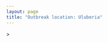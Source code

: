 ```yaml
---
layout: page
title: "Outbreak location: Uluberia"
---
```

<div id="mapid">
<script src="https://buda-magenta.github.io/hazard_map/load_map.js"></script>
><script>
var marker_outbreak = L.marker([22.472223, 88.093845],{"autoPan": true}).addTo(map); marker_outbreak.bindTooltip("Uluberia").openTooltip();

var circle_1 = L.circle([22.541418, 88.357691], {"pane": "markerPane", "color": "red", "fill": true, "fillOpacity": 0.2, "fillRule": "evenodd", "lineCap": "round", "lineJoin": "round", "opacity": 1.0, "radius": 926979, "stroke": true, "weight": 2}).addTo(map);
circle_1.bindTooltip("Kolkata<br>rank: 1<br>hazard index: 0.231745")

var circle_2 = L.circle([25.133173, 86.525040], {"pane": "markerPane", "color": "red", "fill": true, "fillOpacity": 0.2, "fillRule": "evenodd", "lineCap": "round", "lineJoin": "round", "opacity": 1.0, "radius": 184879, "stroke": true, "weight": 2}).addTo(map);
circle_2.bindTooltip("Kharagpur<br>rank: 2<br>hazard index: 0.046220")

var circle_3 = L.circle([20.266777, 85.843559], {"pane": "markerPane", "color": "red", "fill": true, "fillOpacity": 0.2, "fillRule": "evenodd", "lineCap": "round", "lineJoin": "round", "opacity": 1.0, "radius": 70396, "stroke": true, "weight": 2}).addTo(map);
circle_3.bindTooltip("Bhubaneswar<br>rank: 3<br>hazard index: 0.017599")

var circle_4 = L.circle([25.572433, 83.609605], {"pane": "markerPane", "color": "red", "fill": true, "fillOpacity": 0.2, "fillRule": "evenodd", "lineCap": "round", "lineJoin": "round", "opacity": 1.0, "radius": 44045, "stroke": true, "weight": 2}).addTo(map);
circle_4.bindTooltip("Medinipur<br>rank: 4<br>hazard index: 0.011011")

var circle_5 = L.circle([21.500000, 86.750000], {"pane": "markerPane", "color": "red", "fill": true, "fillOpacity": 0.2, "fillRule": "evenodd", "lineCap": "round", "lineJoin": "round", "opacity": 1.0, "radius": 28470, "stroke": true, "weight": 2}).addTo(map);
circle_5.bindTooltip("Baleshwar<br>rank: 5<br>hazard index: 0.007118")

var circle_6 = L.circle([22.591260, 88.390964], {"pane": "markerPane", "color": "red", "fill": true, "fillOpacity": 0.2, "fillRule": "evenodd", "lineCap": "round", "lineJoin": "round", "opacity": 1.0, "radius": 27137, "stroke": true, "weight": 2}).addTo(map);
circle_6.bindTooltip("Bidhan Nagar<br>rank: 6<br>hazard index: 0.006784")

var circle_7 = L.circle([23.250000, 87.750000], {"pane": "markerPane", "color": "red", "fill": true, "fillOpacity": 0.2, "fillRule": "evenodd", "lineCap": "round", "lineJoin": "round", "opacity": 1.0, "radius": 18693, "stroke": true, "weight": 2}).addTo(map);
circle_7.bindTooltip("Barddhaman<br>rank: 7<br>hazard index: 0.004673")

var circle_8 = L.circle([21.063329, 86.505373], {"pane": "markerPane", "color": "red", "fill": true, "fillOpacity": 0.2, "fillRule": "evenodd", "lineCap": "round", "lineJoin": "round", "opacity": 1.0, "radius": 18230, "stroke": true, "weight": 2}).addTo(map);
circle_8.bindTooltip("Bhadrak<br>rank: 8<br>hazard index: 0.004558")

var circle_9 = L.circle([22.801519, 86.202958], {"pane": "markerPane", "color": "red", "fill": true, "fillOpacity": 0.2, "fillRule": "evenodd", "lineCap": "round", "lineJoin": "round", "opacity": 1.0, "radius": 18101, "stroke": true, "weight": 2}).addTo(map);
circle_9.bindTooltip("Jamshedpur<br>rank: 9<br>hazard index: 0.004525")

var circle_10 = L.circle([19.807608, 85.825254], {"pane": "markerPane", "color": "red", "fill": true, "fillOpacity": 0.2, "fillRule": "evenodd", "lineCap": "round", "lineJoin": "round", "opacity": 1.0, "radius": 16892, "stroke": true, "weight": 2}).addTo(map);
circle_10.bindTooltip("Puri<br>rank: 10<br>hazard index: 0.004223")

var circle_11 = L.circle([26.716413, 88.430992], {"pane": "markerPane", "color": "red", "fill": true, "fillOpacity": 0.2, "fillRule": "evenodd", "lineCap": "round", "lineJoin": "round", "opacity": 1.0, "radius": 13443, "stroke": true, "weight": 2}).addTo(map);
circle_11.bindTooltip("Siliguri<br>rank: 11<br>hazard index: 0.003361")

var circle_12 = L.circle([28.651718, 77.221939], {"pane": "markerPane", "color": "red", "fill": true, "fillOpacity": 0.2, "fillRule": "evenodd", "lineCap": "round", "lineJoin": "round", "opacity": 1.0, "radius": 13377, "stroke": true, "weight": 2}).addTo(map);
circle_12.bindTooltip("Delhi<br>rank: 12<br>hazard index: 0.003344")

var circle_13 = L.circle([22.890183, 88.426939], {"pane": "markerPane", "color": "red", "fill": true, "fillOpacity": 0.2, "fillRule": "evenodd", "lineCap": "round", "lineJoin": "round", "opacity": 1.0, "radius": 10591, "stroke": true, "weight": 2}).addTo(map);
circle_13.bindTooltip("Naihati<br>rank: 13<br>hazard index: 0.002648")

var circle_14 = L.circle([23.535048, 87.338043], {"pane": "markerPane", "color": "red", "fill": true, "fillOpacity": 0.2, "fillRule": "evenodd", "lineCap": "round", "lineJoin": "round", "opacity": 1.0, "radius": 10333, "stroke": true, "weight": 2}).addTo(map);
circle_14.bindTooltip("Durgapur<br>rank: 14<br>hazard index: 0.002583")

var circle_15 = L.circle([23.687130, 86.974659], {"pane": "markerPane", "color": "red", "fill": true, "fillOpacity": 0.2, "fillRule": "evenodd", "lineCap": "round", "lineJoin": "round", "opacity": 1.0, "radius": 10289, "stroke": true, "weight": 2}).addTo(map);
circle_15.bindTooltip("Asansol<br>rank: 15<br>hazard index: 0.002572")

var circle_16 = L.circle([19.075990, 72.877393], {"pane": "markerPane", "color": "red", "fill": true, "fillOpacity": 0.2, "fillRule": "evenodd", "lineCap": "round", "lineJoin": "round", "opacity": 1.0, "radius": 10140, "stroke": true, "weight": 2}).addTo(map);
circle_16.bindTooltip("Mumbai<br>rank: 16<br>hazard index: 0.002535")

var circle_17 = L.circle([22.508621, 88.253218], {"pane": "markerPane", "color": "red", "fill": true, "fillOpacity": 0.2, "fillRule": "evenodd", "lineCap": "round", "lineJoin": "round", "opacity": 1.0, "radius": 8191, "stroke": true, "weight": 2}).addTo(map);
circle_17.bindTooltip("Maheshtala<br>rank: 17<br>hazard index: 0.002048")

var circle_18 = L.circle([23.332200, 86.361600], {"pane": "markerPane", "color": "red", "fill": true, "fillOpacity": 0.2, "fillRule": "evenodd", "lineCap": "round", "lineJoin": "round", "opacity": 1.0, "radius": 8143, "stroke": true, "weight": 2}).addTo(map);
circle_18.bindTooltip("Purulia<br>rank: 18<br>hazard index: 0.002036")

var circle_19 = L.circle([23.131954, 87.207397], {"pane": "markerPane", "color": "red", "fill": true, "fillOpacity": 0.2, "fillRule": "evenodd", "lineCap": "round", "lineJoin": "round", "opacity": 1.0, "radius": 8135, "stroke": true, "weight": 2}).addTo(map);
circle_19.bindTooltip("Bankura<br>rank: 19<br>hazard index: 0.002034")

var circle_20 = L.circle([22.695034, 88.377060], {"pane": "markerPane", "color": "red", "fill": true, "fillOpacity": 0.2, "fillRule": "evenodd", "lineCap": "round", "lineJoin": "round", "opacity": 1.0, "radius": 8119, "stroke": true, "weight": 2}).addTo(map);
circle_20.bindTooltip("Panihati<br>rank: 20<br>hazard index: 0.002030")

var circle_21 = L.circle([24.965712, 88.127778], {"pane": "markerPane", "color": "red", "fill": true, "fillOpacity": 0.2, "fillRule": "evenodd", "lineCap": "round", "lineJoin": "round", "opacity": 1.0, "radius": 6634, "stroke": true, "weight": 2}).addTo(map);
circle_21.bindTooltip("English Bazar<br>rank: 21<br>hazard index: 0.001659")

var circle_22 = L.circle([22.670728, 88.376342], {"pane": "markerPane", "color": "red", "fill": true, "fillOpacity": 0.2, "fillRule": "evenodd", "lineCap": "round", "lineJoin": "round", "opacity": 1.0, "radius": 6603, "stroke": true, "weight": 2}).addTo(map);
circle_22.bindTooltip("Kamarhati<br>rank: 22<br>hazard index: 0.001651")

var circle_23 = L.circle([12.979120, 77.591300], {"pane": "markerPane", "color": "red", "fill": true, "fillOpacity": 0.2, "fillRule": "evenodd", "lineCap": "round", "lineJoin": "round", "opacity": 1.0, "radius": 6575, "stroke": true, "weight": 2}).addTo(map);
circle_23.bindTooltip("Bangalore<br>rank: 23<br>hazard index: 0.001644")

var circle_24 = L.circle([26.180598, 91.753943], {"pane": "markerPane", "color": "red", "fill": true, "fillOpacity": 0.2, "fillRule": "evenodd", "lineCap": "round", "lineJoin": "round", "opacity": 1.0, "radius": 6508, "stroke": true, "weight": 2}).addTo(map);
circle_24.bindTooltip("Guwahati<br>rank: 24<br>hazard index: 0.001627")

var circle_25 = L.circle([22.646958, 88.343612], {"pane": "markerPane", "color": "red", "fill": true, "fillOpacity": 0.2, "fillRule": "evenodd", "lineCap": "round", "lineJoin": "round", "opacity": 1.0, "radius": 6047, "stroke": true, "weight": 2}).addTo(map);
circle_25.bindTooltip("Bally<br>rank: 25<br>hazard index: 0.001512")

var circle_26 = L.circle([23.730215, 86.839671], {"pane": "markerPane", "color": "red", "fill": true, "fillOpacity": 0.2, "fillRule": "evenodd", "lineCap": "round", "lineJoin": "round", "opacity": 1.0, "radius": 5723, "stroke": true, "weight": 2}).addTo(map);
circle_26.bindTooltip("Kulti<br>rank: 26<br>hazard index: 0.001431")

var circle_27 = L.circle([25.609324, 85.123525], {"pane": "markerPane", "color": "red", "fill": true, "fillOpacity": 0.2, "fillRule": "evenodd", "lineCap": "round", "lineJoin": "round", "opacity": 1.0, "radius": 5561, "stroke": true, "weight": 2}).addTo(map);
circle_27.bindTooltip("Patna<br>rank: 27<br>hazard index: 0.001390")

var circle_28 = L.circle([22.717624, 88.488953], {"pane": "markerPane", "color": "red", "fill": true, "fillOpacity": 0.2, "fillRule": "evenodd", "lineCap": "round", "lineJoin": "round", "opacity": 1.0, "radius": 5166, "stroke": true, "weight": 2}).addTo(map);
circle_28.bindTooltip("Barasat<br>rank: 28<br>hazard index: 0.001292")

var circle_29 = L.circle([21.735348, 81.944459], {"pane": "markerPane", "color": "red", "fill": true, "fillOpacity": 0.2, "fillRule": "evenodd", "lineCap": "round", "lineJoin": "round", "opacity": 1.0, "radius": 5081, "stroke": true, "weight": 2}).addTo(map);
circle_29.bindTooltip("Bhatpara<br>rank: 29<br>hazard index: 0.001270")

var circle_30 = L.circle([22.870214, 88.419608], {"pane": "markerPane", "color": "red", "fill": true, "fillOpacity": 0.2, "fillRule": "evenodd", "lineCap": "round", "lineJoin": "round", "opacity": 1.0, "radius": 4878, "stroke": true, "weight": 2}).addTo(map);
circle_30.bindTooltip("Barrackpur<br>rank: 30<br>hazard index: 0.001220")

var circle_31 = L.circle([13.083694, 80.270186], {"pane": "markerPane", "color": "red", "fill": true, "fillOpacity": 0.2, "fillRule": "evenodd", "lineCap": "round", "lineJoin": "round", "opacity": 1.0, "radius": 4772, "stroke": true, "weight": 2}).addTo(map);
circle_31.bindTooltip("Chennai<br>rank: 31<br>hazard index: 0.001193")

var circle_32 = L.circle([23.405848, 88.495893], {"pane": "markerPane", "color": "red", "fill": true, "fillOpacity": 0.2, "fillRule": "evenodd", "lineCap": "round", "lineJoin": "round", "opacity": 1.0, "radius": 4667, "stroke": true, "weight": 2}).addTo(map);
circle_32.bindTooltip("Krishnanagar<br>rank: 32<br>hazard index: 0.001167")

var circle_33 = L.circle([17.388786, 78.461065], {"pane": "markerPane", "color": "red", "fill": true, "fillOpacity": 0.2, "fillRule": "evenodd", "lineCap": "round", "lineJoin": "round", "opacity": 1.0, "radius": 4597, "stroke": true, "weight": 2}).addTo(map);
circle_33.bindTooltip("Hyderabad<br>rank: 33<br>hazard index: 0.001149")

var circle_34 = L.circle([22.707369, 88.374437], {"pane": "markerPane", "color": "red", "fill": true, "fillOpacity": 0.2, "fillRule": "evenodd", "lineCap": "round", "lineJoin": "round", "opacity": 1.0, "radius": 4528, "stroke": true, "weight": 2}).addTo(map);
circle_34.bindTooltip("Baranagar<br>rank: 34<br>hazard index: 0.001132")

var circle_35 = L.circle([24.379576, 88.585573], {"pane": "markerPane", "color": "red", "fill": true, "fillOpacity": 0.2, "fillRule": "evenodd", "lineCap": "round", "lineJoin": "round", "opacity": 1.0, "radius": 4412, "stroke": true, "weight": 2}).addTo(map);
circle_35.bindTooltip("Baharampur<br>rank: 35<br>hazard index: 0.001103")

var circle_36 = L.circle([22.028124, 88.063265], {"pane": "markerPane", "color": "red", "fill": true, "fillOpacity": 0.2, "fillRule": "evenodd", "lineCap": "round", "lineJoin": "round", "opacity": 1.0, "radius": 4146, "stroke": true, "weight": 2}).addTo(map);
circle_36.bindTooltip("Haldia<br>rank: 36<br>hazard index: 0.001037")

var circle_37 = L.circle([22.694792, 88.453018], {"pane": "markerPane", "color": "red", "fill": true, "fillOpacity": 0.2, "fillRule": "evenodd", "lineCap": "round", "lineJoin": "round", "opacity": 1.0, "radius": 4089, "stroke": true, "weight": 2}).addTo(map);
circle_37.bindTooltip("Madhyamgram<br>rank: 37<br>hazard index: 0.001022")

var circle_38 = L.circle([21.934900, 86.732400], {"pane": "markerPane", "color": "red", "fill": true, "fillOpacity": 0.2, "fillRule": "evenodd", "lineCap": "round", "lineJoin": "round", "opacity": 1.0, "radius": 3931, "stroke": true, "weight": 2}).addTo(map);
circle_38.bindTooltip("Baripada<br>rank: 38<br>hazard index: 0.000983")

var circle_39 = L.circle([22.754995, 88.341667], {"pane": "markerPane", "color": "red", "fill": true, "fillOpacity": 0.2, "fillRule": "evenodd", "lineCap": "round", "lineJoin": "round", "opacity": 1.0, "radius": 3686, "stroke": true, "weight": 2}).addTo(map);
circle_39.bindTooltip("Serampore<br>rank: 39<br>hazard index: 0.000922")

var circle_40 = L.circle([20.468600, 85.879200], {"pane": "markerPane", "color": "red", "fill": true, "fillOpacity": 0.2, "fillRule": "evenodd", "lineCap": "round", "lineJoin": "round", "opacity": 1.0, "radius": 3618, "stroke": true, "weight": 2}).addTo(map);
circle_40.bindTooltip("Cuttack<br>rank: 40<br>hazard index: 0.000905")

var circle_41 = L.circle([22.949011, 88.435910], {"pane": "markerPane", "color": "red", "fill": true, "fillOpacity": 0.2, "fillRule": "evenodd", "lineCap": "round", "lineJoin": "round", "opacity": 1.0, "radius": 3603, "stroke": true, "weight": 2}).addTo(map);
circle_41.bindTooltip("Kanchrapara<br>rank: 41<br>hazard index: 0.000901")

var circle_42 = L.circle([22.901200, 88.389900], {"pane": "markerPane", "color": "red", "fill": true, "fillOpacity": 0.2, "fillRule": "evenodd", "lineCap": "round", "lineJoin": "round", "opacity": 1.0, "radius": 3602, "stroke": true, "weight": 2}).addTo(map);
circle_42.bindTooltip("Hugli-Chinsurah<br>rank: 42<br>hazard index: 0.000901")

var circle_43 = L.circle([26.838100, 80.934600], {"pane": "markerPane", "color": "red", "fill": true, "fillOpacity": 0.2, "fillRule": "evenodd", "lineCap": "round", "lineJoin": "round", "opacity": 1.0, "radius": 3500, "stroke": true, "weight": 2}).addTo(map);
circle_43.bindTooltip("Lucknow<br>rank: 43<br>hazard index: 0.000875")

var circle_44 = L.circle([22.667046, 88.341146], {"pane": "markerPane", "color": "red", "fill": true, "fillOpacity": 0.2, "fillRule": "evenodd", "lineCap": "round", "lineJoin": "round", "opacity": 1.0, "radius": 3258, "stroke": true, "weight": 2}).addTo(map);
circle_44.bindTooltip("Uttarpara<br>rank: 44<br>hazard index: 0.000815")

var circle_45 = L.circle([22.840800, 88.653500], {"pane": "markerPane", "color": "red", "fill": true, "fillOpacity": 0.2, "fillRule": "evenodd", "lineCap": "round", "lineJoin": "round", "opacity": 1.0, "radius": 3127, "stroke": true, "weight": 2}).addTo(map);
circle_45.bindTooltip("Habra<br>rank: 45<br>hazard index: 0.000782")

var circle_46 = L.circle([23.259346, 88.437212], {"pane": "markerPane", "color": "red", "fill": true, "fillOpacity": 0.2, "fillRule": "evenodd", "lineCap": "round", "lineJoin": "round", "opacity": 1.0, "radius": 3010, "stroke": true, "weight": 2}).addTo(map);
circle_46.bindTooltip("Santipur<br>rank: 46<br>hazard index: 0.000753")

var circle_47 = L.circle([23.370035, 85.325013], {"pane": "markerPane", "color": "red", "fill": true, "fillOpacity": 0.2, "fillRule": "evenodd", "lineCap": "round", "lineJoin": "round", "opacity": 1.0, "radius": 3007, "stroke": true, "weight": 2}).addTo(map);
circle_47.bindTooltip("Ranchi<br>rank: 47<br>hazard index: 0.000752")

var circle_48 = L.circle([22.794910, 88.331772], {"pane": "markerPane", "color": "red", "fill": true, "fillOpacity": 0.2, "fillRule": "evenodd", "lineCap": "round", "lineJoin": "round", "opacity": 1.0, "radius": 2931, "stroke": true, "weight": 2}).addTo(map);
circle_48.bindTooltip("Baidyabati<br>rank: 48<br>hazard index: 0.000733")

var circle_49 = L.circle([22.214285, 84.872437], {"pane": "markerPane", "color": "red", "fill": true, "fillOpacity": 0.2, "fillRule": "evenodd", "lineCap": "round", "lineJoin": "round", "opacity": 1.0, "radius": 2874, "stroke": true, "weight": 2}).addTo(map);
circle_49.bindTooltip("Raurkela<br>rank: 49<br>hazard index: 0.000719")

var circle_50 = L.circle([23.388901, 88.372439], {"pane": "markerPane", "color": "red", "fill": true, "fillOpacity": 0.2, "fillRule": "evenodd", "lineCap": "round", "lineJoin": "round", "opacity": 1.0, "radius": 2841, "stroke": true, "weight": 2}).addTo(map);
circle_50.bindTooltip("Nabadwip<br>rank: 50<br>hazard index: 0.000710")

var circle_51 = L.circle([22.920982, 88.437022], {"pane": "markerPane", "color": "red", "fill": true, "fillOpacity": 0.2, "fillRule": "evenodd", "lineCap": "round", "lineJoin": "round", "opacity": 1.0, "radius": 2793, "stroke": true, "weight": 2}).addTo(map);
circle_51.bindTooltip("Halisahar<br>rank: 51<br>hazard index: 0.000698")

var circle_52 = L.circle([22.661196, 88.866022], {"pane": "markerPane", "color": "red", "fill": true, "fillOpacity": 0.2, "fillRule": "evenodd", "lineCap": "round", "lineJoin": "round", "opacity": 1.0, "radius": 2791, "stroke": true, "weight": 2}).addTo(map);
circle_52.bindTooltip("Basirhat<br>rank: 52<br>hazard index: 0.000698")

var circle_53 = L.circle([23.795281, 86.430964], {"pane": "markerPane", "color": "red", "fill": true, "fillOpacity": 0.2, "fillRule": "evenodd", "lineCap": "round", "lineJoin": "round", "opacity": 1.0, "radius": 2681, "stroke": true, "weight": 2}).addTo(map);
circle_53.bindTooltip("Dhanbad<br>rank: 53<br>hazard index: 0.000670")

var circle_54 = L.circle([23.831238, 91.282382], {"pane": "markerPane", "color": "red", "fill": true, "fillOpacity": 0.2, "fillRule": "evenodd", "lineCap": "round", "lineJoin": "round", "opacity": 1.0, "radius": 2667, "stroke": true, "weight": 2}).addTo(map);
circle_54.bindTooltip("Agartala<br>rank: 54<br>hazard index: 0.000667")

var circle_55 = L.circle([22.726141, 88.343487], {"pane": "markerPane", "color": "red", "fill": true, "fillOpacity": 0.2, "fillRule": "evenodd", "lineCap": "round", "lineJoin": "round", "opacity": 1.0, "radius": 2485, "stroke": true, "weight": 2}).addTo(map);
circle_55.bindTooltip("Rishra<br>rank: 55<br>hazard index: 0.000621")

var circle_56 = L.circle([25.286698, 87.132254], {"pane": "markerPane", "color": "red", "fill": true, "fillOpacity": 0.2, "fillRule": "evenodd", "lineCap": "round", "lineJoin": "round", "opacity": 1.0, "radius": 2461, "stroke": true, "weight": 2}).addTo(map);
circle_56.bindTooltip("Bhagalpur<br>rank: 56<br>hazard index: 0.000615")

var circle_57 = L.circle([17.723128, 83.301284], {"pane": "markerPane", "color": "red", "fill": true, "fillOpacity": 0.2, "fillRule": "evenodd", "lineCap": "round", "lineJoin": "round", "opacity": 1.0, "radius": 2433, "stroke": true, "weight": 2}).addTo(map);
circle_57.bindTooltip("Visakhapatnam<br>rank: 57<br>hazard index: 0.000608")

var circle_58 = L.circle([22.741920, 88.379201], {"pane": "markerPane", "color": "red", "fill": true, "fillOpacity": 0.2, "fillRule": "evenodd", "lineCap": "round", "lineJoin": "round", "opacity": 1.0, "radius": 2365, "stroke": true, "weight": 2}).addTo(map);
circle_58.bindTooltip("Titagarh<br>rank: 58<br>hazard index: 0.000591")

var circle_59 = L.circle([23.056882, 88.781851], {"pane": "markerPane", "color": "red", "fill": true, "fillOpacity": 0.2, "fillRule": "evenodd", "lineCap": "round", "lineJoin": "round", "opacity": 1.0, "radius": 2290, "stroke": true, "weight": 2}).addTo(map);
circle_59.bindTooltip("Bongaon<br>rank: 59<br>hazard index: 0.000573")

var circle_60 = L.circle([22.715699, 88.381582], {"pane": "markerPane", "color": "red", "fill": true, "fillOpacity": 0.2, "fillRule": "evenodd", "lineCap": "round", "lineJoin": "round", "opacity": 1.0, "radius": 2217, "stroke": true, "weight": 2}).addTo(map);
circle_60.bindTooltip("Khardaha<br>rank: 60<br>hazard index: 0.000554")

var circle_61 = L.circle([26.698885, 88.320030], {"pane": "markerPane", "color": "red", "fill": true, "fillOpacity": 0.2, "fillRule": "evenodd", "lineCap": "round", "lineJoin": "round", "opacity": 1.0, "radius": 2141, "stroke": true, "weight": 2}).addTo(map);
circle_61.bindTooltip("Bagdogra<br>rank: 61<br>hazard index: 0.000535")

var circle_62 = L.circle([21.149813, 79.082056], {"pane": "markerPane", "color": "red", "fill": true, "fillOpacity": 0.2, "fillRule": "evenodd", "lineCap": "round", "lineJoin": "round", "opacity": 1.0, "radius": 2132, "stroke": true, "weight": 2}).addTo(map);
circle_62.bindTooltip("Nagpur<br>rank: 62<br>hazard index: 0.000533")

var circle_63 = L.circle([22.965365, 88.403973], {"pane": "markerPane", "color": "red", "fill": true, "fillOpacity": 0.2, "fillRule": "evenodd", "lineCap": "round", "lineJoin": "round", "opacity": 1.0, "radius": 2090, "stroke": true, "weight": 2}).addTo(map);
circle_63.bindTooltip("Bansberia<br>rank: 63<br>hazard index: 0.000523")

var circle_64 = L.circle([23.021624, 72.579707], {"pane": "markerPane", "color": "red", "fill": true, "fillOpacity": 0.2, "fillRule": "evenodd", "lineCap": "round", "lineJoin": "round", "opacity": 1.0, "radius": 2084, "stroke": true, "weight": 2}).addTo(map);
circle_64.bindTooltip("Ahmedabad<br>rank: 64<br>hazard index: 0.000521")

var circle_65 = L.circle([25.680654, 88.124646], {"pane": "markerPane", "color": "red", "fill": true, "fillOpacity": 0.2, "fillRule": "evenodd", "lineCap": "round", "lineJoin": "round", "opacity": 1.0, "radius": 2080, "stroke": true, "weight": 2}).addTo(map);
circle_65.bindTooltip("Raiganj<br>rank: 65<br>hazard index: 0.000520")

var circle_66 = L.circle([22.974972, 88.434591], {"pane": "markerPane", "color": "red", "fill": true, "fillOpacity": 0.2, "fillRule": "evenodd", "lineCap": "round", "lineJoin": "round", "opacity": 1.0, "radius": 2025, "stroke": true, "weight": 2}).addTo(map);
circle_66.bindTooltip("Kalyani<br>rank: 66<br>hazard index: 0.000506")

var circle_67 = L.circle([26.505476, 93.977739], {"pane": "markerPane", "color": "red", "fill": true, "fillOpacity": 0.2, "fillRule": "evenodd", "lineCap": "round", "lineJoin": "round", "opacity": 1.0, "radius": 1994, "stroke": true, "weight": 2}).addTo(map);
circle_67.bindTooltip("Chandan Nagar<br>rank: 67<br>hazard index: 0.000499")

var circle_68 = L.circle([21.400000, 83.883333], {"pane": "markerPane", "color": "red", "fill": true, "fillOpacity": 0.2, "fillRule": "evenodd", "lineCap": "round", "lineJoin": "round", "opacity": 1.0, "radius": 1913, "stroke": true, "weight": 2}).addTo(map);
circle_68.bindTooltip("Sambalpur<br>rank: 68<br>hazard index: 0.000478")

var circle_69 = L.circle([18.521428, 73.854454], {"pane": "markerPane", "color": "red", "fill": true, "fillOpacity": 0.2, "fillRule": "evenodd", "lineCap": "round", "lineJoin": "round", "opacity": 1.0, "radius": 1871, "stroke": true, "weight": 2}).addTo(map);
circle_69.bindTooltip("Pune<br>rank: 69<br>hazard index: 0.000468")

var circle_70 = L.circle([25.335649, 83.007629], {"pane": "markerPane", "color": "red", "fill": true, "fillOpacity": 0.2, "fillRule": "evenodd", "lineCap": "round", "lineJoin": "round", "opacity": 1.0, "radius": 1773, "stroke": true, "weight": 2}).addTo(map);
circle_70.bindTooltip("Varanasi<br>rank: 70<br>hazard index: 0.000443")

var circle_71 = L.circle([26.915458, 75.818982], {"pane": "markerPane", "color": "red", "fill": true, "fillOpacity": 0.2, "fillRule": "evenodd", "lineCap": "round", "lineJoin": "round", "opacity": 1.0, "radius": 1716, "stroke": true, "weight": 2}).addTo(map);
circle_71.bindTooltip("Jaipur<br>rank: 71<br>hazard index: 0.000429")

var circle_72 = L.circle([26.460914, 80.321759], {"pane": "markerPane", "color": "red", "fill": true, "fillOpacity": 0.2, "fillRule": "evenodd", "lineCap": "round", "lineJoin": "round", "opacity": 1.0, "radius": 1703, "stroke": true, "weight": 2}).addTo(map);
circle_72.bindTooltip("Kanpur<br>rank: 72<br>hazard index: 0.000426")

var circle_73 = L.circle([11.664535, 92.739045], {"pane": "markerPane", "color": "red", "fill": true, "fillOpacity": 0.2, "fillRule": "evenodd", "lineCap": "round", "lineJoin": "round", "opacity": 1.0, "radius": 1566, "stroke": true, "weight": 2}).addTo(map);
circle_73.bindTooltip("Port Blair<br>rank: 73<br>hazard index: 0.000392")

var circle_74 = L.circle([26.626484, 88.734077], {"pane": "markerPane", "color": "red", "fill": true, "fillOpacity": 0.2, "fillRule": "evenodd", "lineCap": "round", "lineJoin": "round", "opacity": 1.0, "radius": 1394, "stroke": true, "weight": 2}).addTo(map);
circle_74.bindTooltip("Jalpaiguri<br>rank: 74<br>hazard index: 0.000349")

var circle_75 = L.circle([19.087076, 82.023572], {"pane": "markerPane", "color": "red", "fill": true, "fillOpacity": 0.2, "fillRule": "evenodd", "lineCap": "round", "lineJoin": "round", "opacity": 1.0, "radius": 1307, "stroke": true, "weight": 2}).addTo(map);
circle_75.bindTooltip("Jagdalpur<br>rank: 75<br>hazard index: 0.000327")

var circle_76 = L.circle([16.508759, 80.618510], {"pane": "markerPane", "color": "red", "fill": true, "fillOpacity": 0.2, "fillRule": "evenodd", "lineCap": "round", "lineJoin": "round", "opacity": 1.0, "radius": 1176, "stroke": true, "weight": 2}).addTo(map);
circle_76.bindTooltip("Vijayawada<br>rank: 76<br>hazard index: 0.000294")

var circle_77 = L.circle([26.298638, 87.953148], {"pane": "markerPane", "color": "red", "fill": true, "fillOpacity": 0.2, "fillRule": "evenodd", "lineCap": "round", "lineJoin": "round", "opacity": 1.0, "radius": 1175, "stroke": true, "weight": 2}).addTo(map);
circle_77.bindTooltip("Kishanganj<br>rank: 77<br>hazard index: 0.000294")

var circle_78 = L.circle([19.309813, 84.797156], {"pane": "markerPane", "color": "red", "fill": true, "fillOpacity": 0.2, "fillRule": "evenodd", "lineCap": "round", "lineJoin": "round", "opacity": 1.0, "radius": 1034, "stroke": true, "weight": 2}).addTo(map);
circle_78.bindTooltip("Brahmapur<br>rank: 78<br>hazard index: 0.000259")

var circle_79 = L.circle([22.782355, 86.159003], {"pane": "markerPane", "color": "red", "fill": true, "fillOpacity": 0.2, "fillRule": "evenodd", "lineCap": "round", "lineJoin": "round", "opacity": 1.0, "radius": 988, "stroke": true, "weight": 2}).addTo(map);
circle_79.bindTooltip("Adityapur<br>rank: 79<br>hazard index: 0.000247")

var circle_80 = L.circle([21.237947, 81.633683], {"pane": "markerPane", "color": "red", "fill": true, "fillOpacity": 0.2, "fillRule": "evenodd", "lineCap": "round", "lineJoin": "round", "opacity": 1.0, "radius": 966, "stroke": true, "weight": 2}).addTo(map);
circle_80.bindTooltip("Raipur<br>rank: 80<br>hazard index: 0.000242")

var circle_81 = L.circle([24.796436, 85.007956], {"pane": "markerPane", "color": "red", "fill": true, "fillOpacity": 0.2, "fillRule": "evenodd", "lineCap": "round", "lineJoin": "round", "opacity": 1.0, "radius": 944, "stroke": true, "weight": 2}).addTo(map);
circle_81.bindTooltip("Gaya<br>rank: 81<br>hazard index: 0.000236")

var circle_82 = L.circle([26.083143, 86.032571], {"pane": "markerPane", "color": "red", "fill": true, "fillOpacity": 0.2, "fillRule": "evenodd", "lineCap": "round", "lineJoin": "round", "opacity": 1.0, "radius": 875, "stroke": true, "weight": 2}).addTo(map);
circle_82.bindTooltip("Darbhanga<br>rank: 82<br>hazard index: 0.000219")

var circle_83 = L.circle([21.170200, 72.831100], {"pane": "markerPane", "color": "red", "fill": true, "fillOpacity": 0.2, "fillRule": "evenodd", "lineCap": "round", "lineJoin": "round", "opacity": 1.0, "radius": 864, "stroke": true, "weight": 2}).addTo(map);
circle_83.bindTooltip("Surat<br>rank: 83<br>hazard index: 0.000216")

var circle_84 = L.circle([25.560900, 87.647654], {"pane": "markerPane", "color": "red", "fill": true, "fillOpacity": 0.2, "fillRule": "evenodd", "lineCap": "round", "lineJoin": "round", "opacity": 1.0, "radius": 807, "stroke": true, "weight": 2}).addTo(map);
circle_84.bindTooltip("Katihar<br>rank: 84<br>hazard index: 0.000202")

var circle_85 = L.circle([24.800609, 93.937000], {"pane": "markerPane", "color": "red", "fill": true, "fillOpacity": 0.2, "fillRule": "evenodd", "lineCap": "round", "lineJoin": "round", "opacity": 1.0, "radius": 800, "stroke": true, "weight": 2}).addTo(map);
circle_85.bindTooltip("Imphal<br>rank: 85<br>hazard index: 0.000200")

var circle_86 = L.circle([28.457876, 79.405571], {"pane": "markerPane", "color": "red", "fill": true, "fillOpacity": 0.2, "fillRule": "evenodd", "lineCap": "round", "lineJoin": "round", "opacity": 1.0, "radius": 774, "stroke": true, "weight": 2}).addTo(map);
circle_86.bindTooltip("Bareilly<br>rank: 86<br>hazard index: 0.000194")

var circle_87 = L.circle([25.438130, 81.833800], {"pane": "markerPane", "color": "red", "fill": true, "fillOpacity": 0.2, "fillRule": "evenodd", "lineCap": "round", "lineJoin": "round", "opacity": 1.0, "radius": 757, "stroke": true, "weight": 2}).addTo(map);
circle_87.bindTooltip("Allahabad<br>rank: 87<br>hazard index: 0.000189")

var circle_88 = L.circle([24.476642, 86.606732], {"pane": "markerPane", "color": "red", "fill": true, "fillOpacity": 0.2, "fillRule": "evenodd", "lineCap": "round", "lineJoin": "round", "opacity": 1.0, "radius": 716, "stroke": true, "weight": 2}).addTo(map);
circle_88.bindTooltip("Deoghar<br>rank: 88<br>hazard index: 0.000179")

var circle_89 = L.circle([26.148658, 85.340013], {"pane": "markerPane", "color": "red", "fill": true, "fillOpacity": 0.2, "fillRule": "evenodd", "lineCap": "round", "lineJoin": "round", "opacity": 1.0, "radius": 705, "stroke": true, "weight": 2}).addTo(map);
circle_89.bindTooltip("Muzaffarpur<br>rank: 89<br>hazard index: 0.000176")

var circle_90 = L.circle([19.194329, 72.970178], {"pane": "markerPane", "color": "red", "fill": true, "fillOpacity": 0.2, "fillRule": "evenodd", "lineCap": "round", "lineJoin": "round", "opacity": 1.0, "radius": 673, "stroke": true, "weight": 2}).addTo(map);
circle_90.bindTooltip("Thane<br>rank: 90<br>hazard index: 0.000168")

var circle_91 = L.circle([23.160894, 79.949770], {"pane": "markerPane", "color": "red", "fill": true, "fillOpacity": 0.2, "fillRule": "evenodd", "lineCap": "round", "lineJoin": "round", "opacity": 1.0, "radius": 655, "stroke": true, "weight": 2}).addTo(map);
circle_91.bindTooltip("Jabalpur<br>rank: 91<br>hazard index: 0.000164")

var circle_92 = L.circle([24.817861, 92.756221], {"pane": "markerPane", "color": "red", "fill": true, "fillOpacity": 0.2, "fillRule": "evenodd", "lineCap": "round", "lineJoin": "round", "opacity": 1.0, "radius": 637, "stroke": true, "weight": 2}).addTo(map);
circle_92.bindTooltip("Silchar<br>rank: 92<br>hazard index: 0.000159")

var circle_93 = L.circle([25.720581, 85.255560], {"pane": "markerPane", "color": "red", "fill": true, "fillOpacity": 0.2, "fillRule": "evenodd", "lineCap": "round", "lineJoin": "round", "opacity": 1.0, "radius": 613, "stroke": true, "weight": 2}).addTo(map);
circle_93.bindTooltip("Hajipur<br>rank: 93<br>hazard index: 0.000153")

var circle_94 = L.circle([30.909016, 75.851601], {"pane": "markerPane", "color": "red", "fill": true, "fillOpacity": 0.2, "fillRule": "evenodd", "lineCap": "round", "lineJoin": "round", "opacity": 1.0, "radius": 585, "stroke": true, "weight": 2}).addTo(map);
circle_94.bindTooltip("Ludhiana<br>rank: 94<br>hazard index: 0.000146")

var circle_95 = L.circle([27.484460, 94.901945], {"pane": "markerPane", "color": "red", "fill": true, "fillOpacity": 0.2, "fillRule": "evenodd", "lineCap": "round", "lineJoin": "round", "opacity": 1.0, "radius": 581, "stroke": true, "weight": 2}).addTo(map);
circle_95.bindTooltip("Dibrugarh<br>rank: 95<br>hazard index: 0.000145")

var circle_96 = L.circle([25.263487, 88.789003], {"pane": "markerPane", "color": "red", "fill": true, "fillOpacity": 0.2, "fillRule": "evenodd", "lineCap": "round", "lineJoin": "round", "opacity": 1.0, "radius": 569, "stroke": true, "weight": 2}).addTo(map);
circle_96.bindTooltip("Balurghat<br>rank: 96<br>hazard index: 0.000142")

var circle_97 = L.circle([28.863842, 78.805778], {"pane": "markerPane", "color": "red", "fill": true, "fillOpacity": 0.2, "fillRule": "evenodd", "lineCap": "round", "lineJoin": "round", "opacity": 1.0, "radius": 551, "stroke": true, "weight": 2}).addTo(map);
circle_97.bindTooltip("Moradabad<br>rank: 97<br>hazard index: 0.000138")

var circle_98 = L.circle([26.671329, 83.364583], {"pane": "markerPane", "color": "red", "fill": true, "fillOpacity": 0.2, "fillRule": "evenodd", "lineCap": "round", "lineJoin": "round", "opacity": 1.0, "radius": 535, "stroke": true, "weight": 2}).addTo(map);
circle_98.bindTooltip("Gorakhpur<br>rank: 98<br>hazard index: 0.000134")

var circle_99 = L.circle([25.913591, 93.728371], {"pane": "markerPane", "color": "red", "fill": true, "fillOpacity": 0.2, "fillRule": "evenodd", "lineCap": "round", "lineJoin": "round", "opacity": 1.0, "radius": 518, "stroke": true, "weight": 2}).addTo(map);
circle_99.bindTooltip("Dimapur<br>rank: 99<br>hazard index: 0.000130")

var circle_100 = L.circle([20.011247, 73.790236], {"pane": "markerPane", "color": "red", "fill": true, "fillOpacity": 0.2, "fillRule": "evenodd", "lineCap": "round", "lineJoin": "round", "opacity": 1.0, "radius": 509, "stroke": true, "weight": 2}).addTo(map);
circle_100.bindTooltip("Nashik<br>rank: 100<br>hazard index: 0.000127")
</script>
</div>